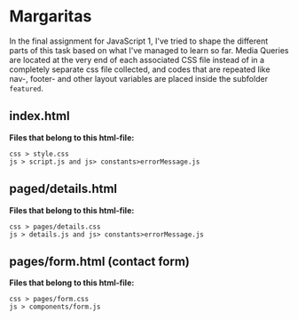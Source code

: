 # Margaritas
In the final assignment for JavaScript 1, I've tried to shape the different parts of this task based on what I've managed to learn so far. Media Queries are located at the very end of each associated CSS file instead of in a completely separate css file collected, and codes that are repeated like nav-, footer- and other layout variables are placed inside the subfolder ``featured``.  
## index.html
**Files that belong to this html-file:**
``` 
css > style.css
js > script.js and js> constants>errorMessage.js
```
## paged/details.html
**Files that belong to this html-file:**
``` 
css > pages/details.css
js > details.js and js> constants>errorMessage.js
```
## pages/form.html (contact form)
**Files that belong to this html-file:**
``` 
css > pages/form.css
js > components/form.js
```

